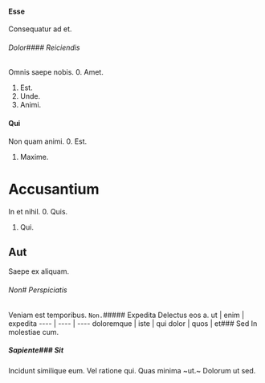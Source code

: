 #### Esse
Consequatur ad et.
###### Dolor#### Reiciendis
Omnis saepe nobis.
0. Amet. 
1. Est. 
2. Unde. 
3. Animi. 
#### Qui
Non quam animi.
0. Est. 
1. Maxime. 
# Accusantium
In et nihil.
0. Quis. 
1. Qui. 
## Aut
Saepe ex aliquam.
###### Non# Perspiciatis
Veniam est temporibus.
`Non.`##### Expedita
Delectus eos a.
ut | enim | expedita
---- | ---- | ----
doloremque | iste | qui
dolor | quos | et### Sed
In molestiae cum.
##### Sapiente### Sit
Incidunt similique eum.
Vel ratione qui. Quas minima ~ut.~ Dolorum ut sed.